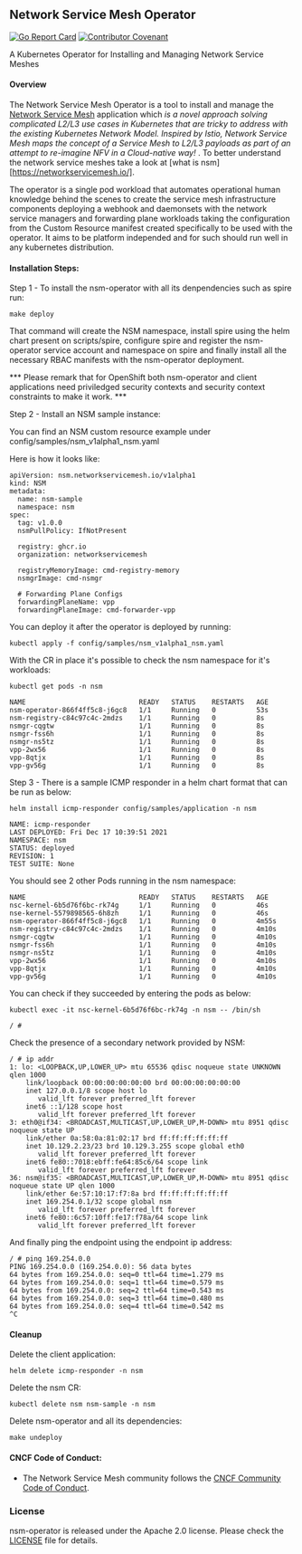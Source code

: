 ## Network Service Mesh Operator

[![Go Report Card](https://goreportcard.com/badge/github.com/networkservicemesh/nsm-operator "Go Report Card")](https://goreportcard.com/report/github.com/networkservicemesh/nsm-operator)
[![Contributor Covenant](https://img.shields.io/badge/Contributor%20Covenant-v2.0%20adopted-ff69b4.svg)](code-of-conduct.md) 

A Kubernetes Operator for Installing and Managing Network Service Meshes

#### Overview

The Network Service Mesh Operator is a tool to install and manage the [Network Service Mesh][nsm_home] application which <em> is a novel approach solving complicated L2/L3 use cases in Kubernetes that are tricky to address with the existing Kubernetes Network Model. Inspired by Istio, Network Service Mesh maps the concept of a Service Mesh to L2/L3 payloads as part of an attempt to re-imagine NFV in a Cloud-native way! </em>. To  better understand the network service meshes take a look at [what is nsm][https://networkservicemesh.io/].

The operator is a single pod workload that automates operational human knowledge behind the scenes to create the service mesh infrastructure components deploying a webhook and daemonsets with the network service managers and forwarding plane workloads taking the configuration from the Custom Resource manifest created specifically to be used with the operator. It aims to be platform independed and for such should run well in any kubernetes distribution.

#### Installation Steps:

Step 1 - To install the nsm-operator with all its denpendencies such as spire run:

```
make deploy
```

That command will create the NSM namespace, install spire using the helm chart present on scripts/spire, configure spire and register the nsm-operator service account and namespace on spire and finally install all the necessary RBAC manifests with the nsm-operator deployment.

*** Please remark that for OpenShift both nsm-operator and client applications need priviledged security contexts and security context constraints to make it work. ***

Step 2 - Install an NSM sample instance:

You can find an NSM custom resource example under config/samples/nsm_v1alpha1_nsm.yaml

Here is how it looks like:
```
apiVersion: nsm.networkservicemesh.io/v1alpha1
kind: NSM
metadata:
  name: nsm-sample
  namespace: nsm
spec:
  tag: v1.0.0
  nsmPullPolicy: IfNotPresent

  registry: ghcr.io
  organization: networkservicemesh

  registryMemoryImage: cmd-registry-memory
  nsmgrImage: cmd-nsmgr
  
  # Forwarding Plane Configs
  forwardingPlaneName: vpp
  forwardingPlaneImage: cmd-forwarder-vpp

```

You can deploy it after the operator is deployed by running:

```
kubectl apply -f config/samples/nsm_v1alpha1_nsm.yaml
```

With the CR in place it's possible to check the nsm namespace for it's workloads:

```
kubectl get pods -n nsm

NAME                            READY   STATUS    RESTARTS   AGE
nsm-operator-866f4ff5c8-j6gc8   1/1     Running   0          53s
nsm-registry-c84c97c4c-2mdzs    1/1     Running   0          8s
nsmgr-cqgtw                     1/1     Running   0          8s
nsmgr-fss6h                     1/1     Running   0          8s
nsmgr-ns5tz                     1/1     Running   0          8s
vpp-2wx56                       1/1     Running   0          8s
vpp-8qtjx                       1/1     Running   0          8s
vpp-gv56g                       1/1     Running   0          8s
```

Step 3 - There is a sample ICMP responder in a helm chart format that can be run as below:

```
helm install icmp-responder config/samples/application -n nsm

NAME: icmp-responder
LAST DEPLOYED: Fri Dec 17 10:39:51 2021
NAMESPACE: nsm
STATUS: deployed
REVISION: 1
TEST SUITE: None
```
You should see 2 other Pods running in the nsm namespace:

```
NAME                            READY   STATUS    RESTARTS   AGE
nsc-kernel-6b5d76f6bc-rk74g     1/1     Running   0          46s
nse-kernel-5579898565-6h8zh     1/1     Running   0          46s
nsm-operator-866f4ff5c8-j6gc8   1/1     Running   0          4m55s
nsm-registry-c84c97c4c-2mdzs    1/1     Running   0          4m10s
nsmgr-cqgtw                     1/1     Running   0          4m10s
nsmgr-fss6h                     1/1     Running   0          4m10s
nsmgr-ns5tz                     1/1     Running   0          4m10s
vpp-2wx56                       1/1     Running   0          4m10s
vpp-8qtjx                       1/1     Running   0          4m10s
vpp-gv56g                       1/1     Running   0          4m10s
```

You can check if they succeeded by entering the pods as below:

```
kubectl exec -it nsc-kernel-6b5d76f6bc-rk74g -n nsm -- /bin/sh

/ # 
```

Check the presence of a secondary network provided by NSM:
```
/ # ip addr
1: lo: <LOOPBACK,UP,LOWER_UP> mtu 65536 qdisc noqueue state UNKNOWN qlen 1000
    link/loopback 00:00:00:00:00:00 brd 00:00:00:00:00:00
    inet 127.0.0.1/8 scope host lo
       valid_lft forever preferred_lft forever
    inet6 ::1/128 scope host 
       valid_lft forever preferred_lft forever
3: eth0@if34: <BROADCAST,MULTICAST,UP,LOWER_UP,M-DOWN> mtu 8951 qdisc noqueue state UP 
    link/ether 0a:58:0a:81:02:17 brd ff:ff:ff:ff:ff:ff
    inet 10.129.2.23/23 brd 10.129.3.255 scope global eth0
       valid_lft forever preferred_lft forever
    inet6 fe80::7018:ebff:fe64:85c6/64 scope link 
       valid_lft forever preferred_lft forever
36: nsm@if35: <BROADCAST,MULTICAST,UP,LOWER_UP,M-DOWN> mtu 8951 qdisc noqueue state UP qlen 1000
    link/ether 6e:57:10:17:f7:8a brd ff:ff:ff:ff:ff:ff
    inet 169.254.0.1/32 scope global nsm
       valid_lft forever preferred_lft forever
    inet6 fe80::6c57:10ff:fe17:f78a/64 scope link 
       valid_lft forever preferred_lft forever
```

And finally ping the endpoint using the endpoint ip address:
```
/ # ping 169.254.0.0
PING 169.254.0.0 (169.254.0.0): 56 data bytes
64 bytes from 169.254.0.0: seq=0 ttl=64 time=1.279 ms
64 bytes from 169.254.0.0: seq=1 ttl=64 time=0.579 ms
64 bytes from 169.254.0.0: seq=2 ttl=64 time=0.543 ms
64 bytes from 169.254.0.0: seq=3 ttl=64 time=0.480 ms
64 bytes from 169.254.0.0: seq=4 ttl=64 time=0.542 ms
^C
```

#### Cleanup

Delete the client application:
```
helm delete icmp-responder -n nsm
```

Delete the nsm CR:
```
kubectl delete nsm nsm-sample -n nsm
```

Delete nsm-operator and all its dependencies:
```
make undeploy
```

#### CNCF Code of Conduct:
  * The Network Service Mesh community follows the [CNCF Community Code of Conduct](https://github.com/cncf/foundation/blob/master/code-of-conduct.md).

### License

nsm-operator is released under the Apache 2.0 license. Please check the [LICENSE][license_file] file for details.

[nsm_home]:https://networkservicemesh.io
[nsm_whatis]:https://github.com/networkservicemesh/networkservicemesh/blob/master/docs/what-is-nsm.md
[docs_dev]:./docs/development.md
[license_file]:./LICENSE
[requirements]:./docs/requirements.md
[olm_install_guide]:https://github.com/operator-framework/operator-lifecycle-manager/blob/master/doc/install/install.md
[openshift_olm_install]:./docs/openshift_olm_install.md
[openshift_manual_install]:./docs/openshift_manual_install.md
[k8s_olm_install]:./docs/k8s_olm_install.md
[k8s_manual_install]:./docs/k8s_manual_install.md
